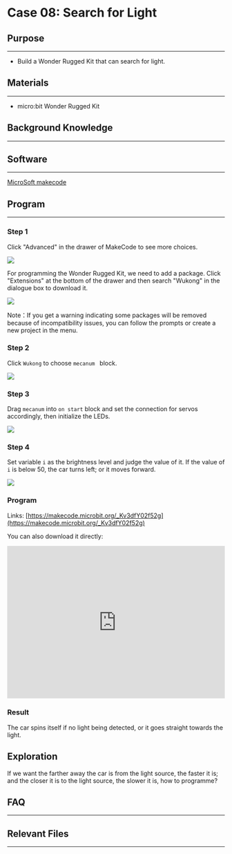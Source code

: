 # Case 08: Search for Light

## Purpose
---

- Build a Wonder Rugged Kit that can search for light.

## Materials

------

- micro:bit Wonder Rugged Kit

## Background Knowledge

------

## Software

------

[MicroSoft makecode](https://makecode.microbit.org/#)

## Program

------

### Step 1

Click "Advanced" in the drawer of MakeCode to see more choices. 

![](./images/Mecanum_wheel_car_kit_case_01_01.png)

For programming the Wonder Rugged Kit, we need to add a package. Click "Extensions" at the bottom of the drawer and then search "Wukong" in the dialogue box to download it. 

![](./images/Mecanum_wheel_car_kit_case_01_02.png)

Note：If you get a warning indicating some packages will be removed because of incompatibility issues, you can follow the prompts or create a new project in the menu.

### Step 2

Click `Wukong` to choose `mecanum ` block.

![](./images/Mecanum_wheel_car_kit_case_01_03.png)

### Step 3

Drag `mecanum` into `on start`  block and set the connection for servos accordingly, then initialize the LEDs.



![](./images/Mecanum_wheel_car_kit_case_08_05.png)


### Step 4

Set variable `i` as the brightness level and judge the value of it. If the value of `i` is below 50, the car turns left; or it moves forward. 



![](./images/Mecanum_wheel_car_kit_case_08_06.png)


### Program 

Links: [https://makecode.microbit.org/_Kv3dfY02f52g](https://makecode.microbit.org/_Kv3dfY02f52g)

You can also download it directly:

<div style="position:relative;height:0;padding-bottom:70%;overflow:hidden;"><iframe style="position:absolute;top:0;left:0;width:100%;height:100%;" src="https://makecode.microbit.org/#pub:_Kv3dfY02f52g]" frameborder="0" sandbox="allow-popups allow-forms allow-scripts allow-same-origin"></iframe></div>  

### Result

The car spins itself if no light being detected, or it goes straight towards the light. 

## Exploration
If we want the farther away the car is from the light source, the faster it is; and the closer it is to the light source, the slower it is, how to programme? 

## FAQ

------

## Relevant Files

---
